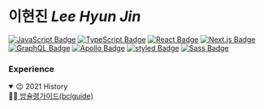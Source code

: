 # 이현진 *Lee Hyun Jin*
<!-- 👨🏻‍🎓 ChungNam -->
[![JavaScript Badge](https://img.shields.io/badge/JavaScript-F7DF1E?style=flat-square&logo=JavaScript&logoColor=white)](https://javascript.info/)
[![TypeScript Badge](https://img.shields.io/badge/Typescript-235A97?style=flat-square&logo=Typescript&logoColor=white)](https://www.typescriptlang.org/)
[![React Badge](https://img.shields.io/badge/React-61DAFB?style=flat-square&logo=React&logoColor=white)](https://reactjs.org/)
[![Next.js Badge](https://img.shields.io/badge/Next.js-000000?style=flat-square&logo=next.js&logoColor=white)](https://nextjs.org/)
[![GraphQL Badge](https://img.shields.io/badge/GraphQL-E10098?style=flat-square&logo=GraphQL&logoColor=white)](https://graphql.org/)
[![Apollo Badge](https://img.shields.io/badge/Apollo-311C87?style=flat-square&logo=Apollo-GraphQL&logoColor=white)](https://www.apollographql.com/)
[![styled Badge](https://img.shields.io/badge/Styled-DB7093?style=flat-square&logo=styled-components&logoColor=white)](https://www.apollographql.com/)
[![Sass Badge](https://img.shields.io/badge/Sass-CC6699?style=flat-square&logo=Sass&logoColor=white)](https://sass-lang.com/)


### Experience
<details open>
<summary>😉 2021 History</summary>
🏃‍♀<a href="https://github.com/Bangchelin"> 방슐랭가이드(bclguide) </a> <br/>
</details>
<!-- <details markdown="1">
<summary>2020 History</summary>
<p>
🏆<a href="https://www.youtube.com/watch?v=nR2TqMuPBzE&feature=youtu.be"> PaaS-TA Service Development - NHN Special award by LiveMD (2020.12.11)</a> <br/> 
🏆 NAVER CLOUD PLATFORM Korea-Health-Datathon Sinusitis - 16th by Amolecular (2020.09.25) <br/>
🏃‍♀️ Completed Education of Microservice Architect for Cloud Service (2020.07.06 - 12.04) <br/>
🕺 <a href="http://bigjob.dbguide.net/"> Completed Education of KData Data Youth Campus (2020.07.06 - 09.11) </a><br/>
🏃‍♂️ Completed Education of KISA Insurtech data analysis course (2020.06.22 - 06.26) <br/>
📜 Certificated SQL developer (2020.05.31) <br/>
</p>
</details> -->
